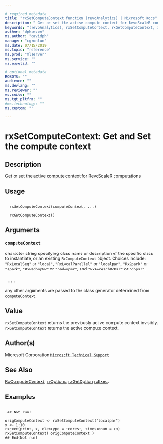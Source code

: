 ```yaml
--- 

# required metadata 
title: "rxSetComputeContext function (revoAnalytics) | Microsoft Docs" 
description: " Get or set the active compute context for RevoScaleR computations " 
keywords: "(revoAnalytics), rxSetComputeContext, rxGetComputeContext, IO" 
author: "dphansen"
ms.author: "davidph" 
manager: "cgronlun" 
ms.date: 07/15/2019
ms.topic: "reference" 
ms.prod: "mlserver" 
ms.service: "" 
ms.assetid: "" 

# optional metadata 
ROBOTS: "" 
audience: "" 
ms.devlang: "" 
ms.reviewer: "" 
ms.suite: "" 
ms.tgt_pltfrm: "" 
#ms.technology: "" 
ms.custom: "" 

--- 
```




 # rxSetComputeContext: Get and Set the compute context 
 ## Description

Get or set the active compute context for RevoScaleR computations


 ## Usage

```   

  rxSetComputeContext(computeContext, ...) 

  rxGetComputeContext() 

```

 ## Arguments



 ### `computeContext`
 character string specifying class name or description of the specific  class to instantiate, or an existing `RxComputeContext` object.  Choices include: `"RxLocalSeq"` or `"local"`, `"RxLocalParallel"` or `"localpar"`,  `"RxSpark"` or `"spark"`,  `"RxHadoopMR"` or `"hadoopmr"`,    and `"RxForeachDoPar"` or `"dopar"`. 



 ### ` ...`
 any other arguments are passed to the class generator determined from `computeContext`. 




 ## Value

`rxSetComputeContext` returns the previously active compute context invisibly.
`rxGetComputeContext` returns the active compute context.



 ## Author(s)
 Microsoft Corporation [`Microsoft Technical Support`](https://go.microsoft.com/fwlink/?LinkID=698556&clcid=0x409)


 ## See Also

[RxComputeContext](RxComputeContext.md),
[rxOptions](rxOptions.md),
[rxGetOption](rxOptions.md)
[rxExec](rxExec.md).

 ## Examples

 ```

  ## Not run:

origComputeContext <- rxSetComputeContext("localpar")
x <- 1:10
rxExec(print, x, elemType = "cores", timesToRun = 10)
rxSetComputeContext( origComputeContext )
 ## End(Not run) 
```



